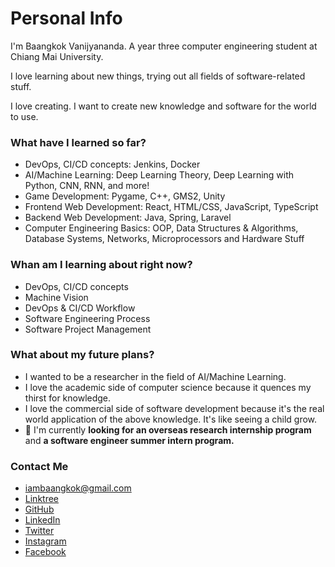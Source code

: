 # Personal Info
I'm Baangkok Vanijyananda. A year three computer engineering student at Chiang Mai University.

I love learning about new things, trying out all fields of software-related stuff.

I love creating. I want to create new knowledge and software for the world to use.

### What have I learned so far?
- DevOps, CI/CD concepts: Jenkins, Docker
- AI/Machine Learning: Deep Learning Theory, Deep Learning with Python, CNN, RNN, and more!
- Game Development: Pygame, C++, GMS2, Unity
- Frontend Web Development: React, HTML/CSS, JavaScript, TypeScript
- Backend Web Development: Java, Spring, Laravel
- Computer Engineering Basics: OOP, Data Structures & Algorithms, Database Systems, Networks, Microprocessors and Hardware Stuff

### Whan am I learning about right now?
- DevOps, CI/CD concepts
- Machine Vision
- DevOps & CI/CD Workflow
- Software Engineering Process
- Software Project Management

### What about my future plans?
- I wanted to be a researcher in the field of AI/Machine Learning.
- I love the academic side of computer science because it quences my thirst for knowledge.
- I love the commercial side of software development because it's the real world application of the above knowledge. It's like seeing a child grow.
- 📍  I'm currently **looking for an overseas research internship program** and **a software engineer summer intern program.**

 
### Contact Me
- iambaangkok@gmail.com
- [Linktree](https://linktr.ee/iambaangkok)
- [GitHub](https://github.com/iambaangkok)
- [LinkedIn](https://www.linkedin.com/in/iambaangkok/)
- [Twitter](https://twitter.com/meisbk)
- [Instagram](https://www.instagram.com/meisbk_/)
- [Facebook](https://www.instagram.com/meisbk_/)
# 


<!---
iambaangkok/iambaangkok is a ✨ special ✨ repository because its `README.md` (this file) appears on your GitHub profile.
You can click the Preview link to take a look at your changes.
--->
